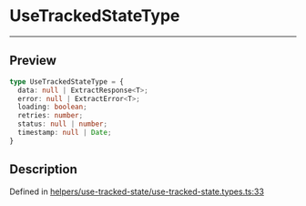 

# UseTrackedStateType

<div class="api-docs__separator" data-reactroot="">

---

</div><div class="api-docs__section">

## Preview

</div><div class="api-docs__preview type">

```ts
type UseTrackedStateType = {
  data: null | ExtractResponse<T>; 
  error: null | ExtractError<T>; 
  loading: boolean; 
  retries: number; 
  status: null | number; 
  timestamp: null | Date; 
}
```

</div><div class="api-docs__section">

## Description

</div><div class="api-docs__description"><span class="api-docs__do-not-parse">



</span></div><p class="api-docs__definition">

Defined in [helpers/use-tracked-state/use-tracked-state.types.ts:33](https://github.com/BetterTyped/hyper-fetch/blob/d6c03b85/packages/react/src/helpers/use-tracked-state/use-tracked-state.types.ts#L33)

</p>